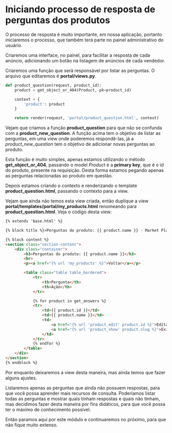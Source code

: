 # Iniciando processo de resposta de perguntas dos produtos

O processo de resposta é muito importante, em nossa aplicação, portanto iniciaremos o processo, que também terá parte no painel administrativo do usuário.

Criaremos uma interface, no painel, para facilitar a resposta de cada anúncio, adicionando um botão na listagem de anúncios de cada vendedor.

Criaremos uma função que será responsável por listar as perguntas. O arquivo que editaremos é **portal/views.py**.

```python
def product_question(request, product_id):
    product = get_object_or_404(Product, pk=product_id)

    context = {
        'product': product
    }

    return render(request, 'portal/product_question.html', context)
```

Vejam que criamos a função **product\_question** para que não se confunda com a **product_new_question**. A função acima tem o objetivo de listar as perguntas, em uma view onde poderemos respondê-las, já a *product_new_question* tem o objetivo de adicionar novas perguntas ao produto.

Esta função é muito simples, apenas estamos utilizando o método **get_object_or_404**, passando o model *Product* e a **primary key**, que é o id do produto, presente na requisição. Desta forma estamos pegando apenas as perguntas relacionadas ao produto em questão.

Depois estamos criando o contexto e renderizando o template **product_question.html**, passando o contexto para a view.

Vejam que ainda não temos esta view criada, então duplique a view **portal/templates/portal/my\_products.html** renomeando para **product_question.html**. Veja o código desta view:

```html
{% extends 'base.html' %}

{% block title %}>Perguntas do produto: {{ product.name }} - Market Place{% endblock %}

{% block content %}
<section class="section-content">
    <div class="container">
        <h3>Perguntas do produto: {{ product.name }}</h3>
        <br>
        <p><a href="{% url 'my_products' %}">Voltar</a></p>

        <table class="table table_bordered">
            <tr>
                <th>Pergunta</th>
                <th>Ação</th>
            </tr>

            {% for product in get_answers %}
            <tr>
                <td>{{ product.id }}</td>
                <td>{{ product.name }}</td>
                <td>
                    <a href="{% url 'product_edit' product.id %}">Editar</a> |
                    <a href="{% url 'product_show' product.slug %}">Exibir</a>
                </td>
            </tr>
            {% endfor %}
        </table>
    </div>
</section>
{% endblock %}
```

Por enquanto deixaremos a view desta maneira, mas ainda temos que fazer alguns ajustes.

Listaremos apenas as perguntas que ainda não possuem respostas, para que você possa aprender mais recursos de consulta. Poderíamos listar todas as perguntas e mostrar quais tinham respostas e quais não tinham, mas decidimos fazer desta maneira por fins didáticos, para que você possa ter o máximo de conhecimento possível.

Então paramos aqui por este módulo e continuaremos no próximo, para que não fique muito extenso.